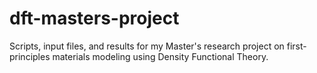 # dft-masters-project
Scripts, input files, and results for my Master's research project on first-principles materials modeling using Density Functional Theory.
